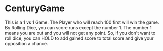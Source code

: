 # CenturyGame
This is a 1 vs 1 Game. The Player who will reach 100 first will win the game. By Rolling Dice, you can score runs except the number 1. The number 1 means you are out and you will not get any point. So, if you don't want to roll dice, you can HOLD to add gained score to total score and give your opposition a chance.

